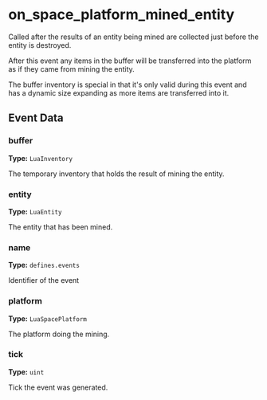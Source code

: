 # on_space_platform_mined_entity

Called after the results of an entity being mined are collected just before the entity is destroyed.

After this event any items in the buffer will be transferred into the platform as if they came from mining the entity.

The buffer inventory is special in that it's only valid during this event and has a dynamic size expanding as more items are transferred into it.

## Event Data

### buffer

**Type:** `LuaInventory`

The temporary inventory that holds the result of mining the entity.

### entity

**Type:** `LuaEntity`

The entity that has been mined.

### name

**Type:** `defines.events`

Identifier of the event

### platform

**Type:** `LuaSpacePlatform`

The platform doing the mining.

### tick

**Type:** `uint`

Tick the event was generated.

